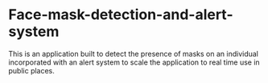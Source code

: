 # Face-mask-detection-and-alert-system
This is an application built to detect the presence of masks on an individual incorporated with an alert system to scale the application to real time use in public places.
